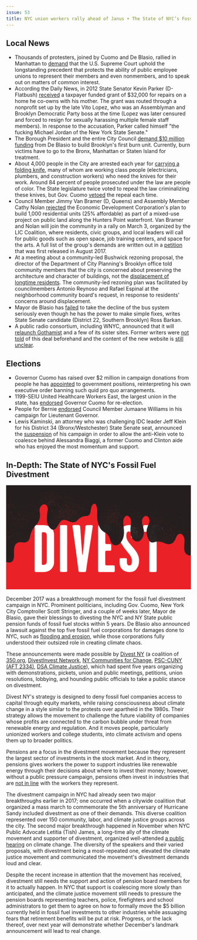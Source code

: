 ```yaml
---
issue: 53
title: NYC union workers rally ahead of Janus + The State of NYC’s Fossil Fuel Divestment
---
```

 
## Local News
-   Thousands of protesters, joined by Cuomo and De Blasio, rallied in Manhattan to [demand](https://www.newsday.com/news/new-york/union-dues-de-blasio-1.16937474) that the U.S. Supreme Court uphold the longstanding precedent that protects the ability of public employee unions to represent their members and even nonmembers, and to speak out on matters of common interest.
-   According the Daily News, in 2012 State Senator Kevin Parker (D-Flatbush) [received](http://www.nydailynews.com/news/politics/vito-lopez-nonprofit-32g-grant-funded-repairs-pol-home-article-1.3830369) a taxpayer funded grant of $32,000 for repairs on a home he co-owns with his mother. The grant was routed through a nonprofit set up by the late Vito Lopez, who was an Assemblyman and Brooklyn Democratic Party boss at the time (Lopez was later censured and forced to resign for sexually harassing multiple female staff members). In response to the accusation, Parker called himself "the fucking Michael Jordan of the New York State Senate."
-   The Borough President and the entire City Council [demand $10 million funding](https://www.kingscountypolitics.com/brooklyn-lawmakers-move-feb-21-2018/) from De Blasio to build Brooklyn's first burn unit. Currently, burn victims have to go to the Bronx, Manhattan or Staten Island for treatment.
-   About 4,000 people in the City are arrested each year for [carrying a folding knife](https://news.vice.com/en_us/article/gy8jjq/thousands-of-new-yorkers-are-getting-arrested-because-of-this-1950s-law), many of whom are working class people (electricians, plumbers, and construction workers) who need the knives for their work. Around 84 percent of people prosecuted under the law are people of color. The State legislature twice voted to repeal the law criminalizing these knives, but Gov. Cuomo [vetoed](https://www.nytimes.com/2017/10/24/nyregion/gravity-knife-cuomo-veto.html) the repeal each time.
-   Council Member Jimmy Van Bramer (D, Queens) and Assembly Member Cathy Nolan [rejected](https://licpost.com/lic-electeds-reject-citys-plan-build-1000-units-public-land-rally-planned) the Economic Development Corporation's plan to build 1,000 residential units (25% affordable) as part of a mixed-use project on public land along the Hunters Point waterfront. Van Bramer and Nolan will join the community in a rally on March 3, organized by the LIC Coalition, where residents, civic groups, and local leaders will call for public goods such as open space, job training centers, and space for the arts. A full list of the group's demands are written out in a [petition](https://www.change.org/p/city-elected-officials-save-the-waterfront-this-land-is-our-land-public-land-for-public-use) that was first released in August 2017.
-   At a meeting about a community-led Bushwick rezoning proposal, the director of the Department of City Planning's Brooklyn office told community members that the city is concerned about preserving the architecture and character of buildings, not the [displacement of longtime residents](https://www.villagevoice.com/2018/02/22/city-to-bushwick-displacement-not-our-problem/). The community-led rezoning plan was facilitated by councilmembers Antonio Reynoso and Rafael Espinal at the neighborhood community board's request, in response to residents' concerns around displacement.
-   Mayor de Blasio has [failed](https://www.villagevoice.com/2018/02/23/why-isnt-de-blasio-doing-more-about-the-buses/) to take the decline of the bus system seriously even though he has the power to make simple fixes, writes State Senate candidate (District 22, Southern Brooklyn) Ross Barkan.
-   A public radio consortium, including WNYC, announced that it will [relaunch Gothamist](https://www.wired.com/story/gothamist-dcist-laist-return-wnyc-public-radio/amp?__twitter_impression=true) and a few of its sister sites. Former writers were [not told](https://twitter.com/DNAistUnion/status/967073912629624832) of this deal beforehand and the content of the new website is [still unclear](https://splinternews.com/the-many-questions-surrounding-the-revival-of-gothamist-1823272351).

## Elections
-   Governor Cuomo has raised over $2 million in campaign donations from people he has [appointed](https://www.nytimes.com/2018/02/24/nyregion/cuomo-fund-raising-ethics-appointees.html?ribbon-ad-idx=3&rref=nyregion&module=ArrowsNav&contentCollection=N.Y.%20%2F%20Region&action=keypress&region=FixedLeft&pgtype=article) to government positions, reinterpreting his own executive order banning such quid pro quo arrangements.
-   1199-SEIU United Healthcare Workers East, the largest union in the state, has [endorsed](https://www.wnyc.org/story/cuomo-kicks-endorsement-parade-healthcare-workers/) Governor Cuomo for re-election.
-   People for Bernie [endorsed](http://www.nydailynews.com/news/politics/williams-wins-bernie-backers-support-lieutenant-gov-race-article-1.3831671) Council Member Jumaane Williams in his campaign for Lieutenant Governor.
-   Lewis Kaminski, an attorney who was challenging IDC leader Jeff Klein for his District 34 (Bronx/Westchester) State Senate seat, announced the [suspension](http://riverdalepress.com/stories/klein-opponent-suspends-campaign,64840) of his campaign in order to allow the anti-Klein vote to coalesce behind Alessandra Biaggi, a former Cuomo and Clinton aide who has enjoyed the most momentum and support.

## In-Depth: The State of NYC's Fossil Fuel Divestment

!["Divestment"](https://raw.githubusercontent.com/nycdsa/the-thorn/master/src/images/Thorn_Divest_r2.png)

December 2017 was a breakthrough moment for the fossil fuel divestment campaign in NYC. Prominent politicians, including Gov. Cuomo, New York City Comptroller Scott Stringer, and a couple of weeks later, Mayor de Blasio, gave their blessings to divesting the NYC and NY State public pension funds of fossil fuel stocks within 5 years. De Blasio also announced a lawsuit against the top five fossil fuel corporations for damages done to NYC, such as [flooding and erosion](https://www.theguardian.com/us-news/2018/jan/10/new-york-city-plans-to-divest-5bn-from-fossil-fuels-and-sue-oil-companies), while those corporations fully understood their outsized role in creating climate chaos.

These announcements were made possible by [Divest NY](https://gofossilfree.org/ny/divest-ny-sandy5/) (a coalition of [350.org](https://350.org/), [DivestInvest Network](https://www.divestinvest.org/), [NY Communities for Change](http://nycommunities.org/), [PSC-CUNY (AFT 2334)](http://www.psc-cuny.org/), [DSA Climate Justice](http://www.dsausa.org/climate_and_environmental_justice_working_group)), which had spent five years organizing with demonstrations, pickets, union and public meetings, petitions, union resolutions, lobbying, and hounding public officials to take a public stance on divestment.

Divest NY's strategy is designed to deny fossil fuel companies access to capital through equity markets, while raising consciousness about climate change in a style similar to the protests over apartheid in the 1980s. Their strategy allows the movement to challenge the future viability of companies whose profits are connected to the carbon bubble under threat from renewable energy and regulation. And it moves people, particularly unionized workers and college students, into climate activism and opens them up to broader politics.

Pensions are a focus in the divestment movement because they represent the largest sector of investments in the stock market. And in theory, pensions gives workers the power to support industries like renewable energy through their decisions about where to invest their money; however, without a public pressure campaign, pensions often invest in industries that are [not in line](https://www.cnbc.com/2018/02/22/state-pensions-and-fund-companies-feel-heat-over-their-gun-stock-investments.html) with the workers they represent.

The divestment campaign in NYC had already seen two major breakthroughs earlier in 2017; one occurred when a citywide coalition that organized a mass march to commemorate the 5th anniversary of Hurricane Sandy included divestment as one of their demands. This diverse coalition represented over 150 community, labor, and climate justice groups across the city. The second major breakthrough happened in November when NYC Public Advocate Letitia (Tish) James, a long-time ally of the climate movement and supporter of divestment, organized well-attended [a public hearing](https://www.kingscountypolitics.com/tish-confronts-climate-change-bmcc-summit/) on climate change. The diversity of the speakers and their varied proposals, with divestment being a most-repeated one, elevated the climate justice movement and communicated the movement's divestment demands loud and clear.

Despite the recent increase in attention that the movement has received, divestment still needs the support and action of pension board members for it to actually happen. In NYC that support is coalescing more slowly than anticipated, and the climate justice movement still needs to pressure the pension boards representing teachers, police, firefighters and school administrators to get them to agree on how to formally move the $5 billion currently held in fossil fuel investments to other industries while assuaging fears that retirement benefits will be put at risk. Progress, or the lack thereof, over next year will demonstrate whether December's landmark announcement will lead to real change.
